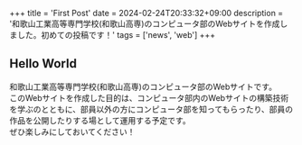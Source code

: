 +++
title = 'First Post'
date = 2024-02-24T20:33:32+09:00
description = '和歌山工業高等専門学校(和歌山高専)のコンピュータ部のWebサイトを作成しました。初めての投稿です！'
tags = ['news', 'web']
+++

## Hello World
和歌山工業高等専門学校(和歌山高専)のコンピュータ部のWebサイトです。  
このWebサイトを作成した目的は、コンピュータ部内のWebサイトの構築技術を学ぶのとともに、部員以外の方にコンピュータ部を知ってもらったり、部員の作品を公開したりする場として運用する予定です。  
ぜひ楽しみにしておいてください！
